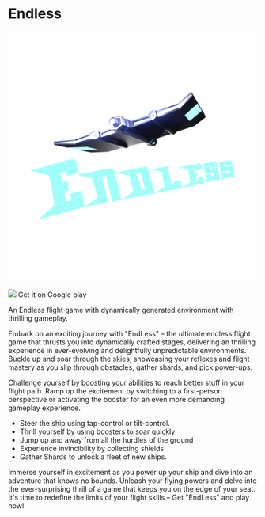 # Endless

![image](Assets/Images/endlessLogo.png)

[<img src="https://play.google.com/intl/en_us/badges/static/images/badges/en_badge_web_generic.png">](https://play.google.com/store/apps/details?id=com.FourSevenGames.Endless) Get it on Google play

An Endless flight game with dynamically generated environment with thrilling gameplay.

Embark on an exciting journey with "EndLess" – the ultimate endless flight game that thrusts you into dynamically crafted stages, delivering an thrilling experience in ever-evolving and delightfully unpredictable environments. Buckle up and soar through the skies, showcasing your reflexes and flight mastery as you slip through obstacles, gather shards, and pick power-ups.

Challenge yourself by boosting your abilities to reach better stuff in your flight path. Ramp up the excitement by switching to a first-person perspective or activating the booster for an even more demanding gameplay experience.

- Steer the ship using tap-control or tilt-control.
- Thrill yourself by using boosters to soar quickly
- Jump up and away from all the hurdles of the ground
- Experience invincibility by collecting shields
- Gather Shards to unlock a fleet of new ships.

Immerse yourself in excitement as you power up your ship and dive into an adventure that knows no bounds. Unleash your flying powers and delve into the ever-surprising thrill of a game that keeps you on the edge of your seat. It's time to redefine the limits of your flight skills – Get "EndLess" and play now!
